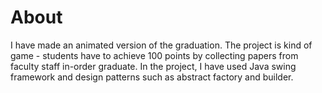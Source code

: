 # About
I have made an animated version of the graduation. The project is kind of game - students have to achieve 100 points by collecting papers from faculty staff in-order graduate. In the project, I have used Java swing framework and design patterns such as abstract factory and builder.  
